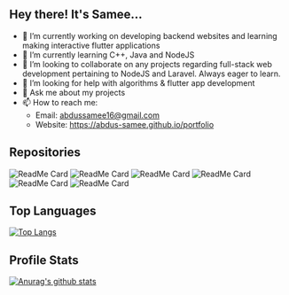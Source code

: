 ## Hey there! It's Samee...

- 🔭 I’m currently working on developing backend websites and learning making interactive flutter applications
- 🌱 I’m currently learning C++, Java and NodeJS
- 👯 I’m looking to collaborate on any projects regarding full-stack web development pertaining to NodeJS and Laravel. Always eager to learn.
- 🤔 I’m looking for help with algorithms & flutter app development
- 💬 Ask me about my projects
- 📫 How to reach me: 
     - Email: abdussamee16@gmail.com
     - Website: https://abdus-samee.github.io/portfolio
      
## Repositories
![ReadMe Card](https://github-readme-stats.vercel.app/api/pin/?username=Abdus-Samee&repo=portfolio&theme=dark)
![ReadMe Card](https://github-readme-stats.vercel.app/api/pin/?username=Abdus-Samee&repo=Wisey&theme=dark)
![ReadMe Card](https://github-readme-stats.vercel.app/api/pin/?username=Abdus-Samee&repo=ScreenShare&theme=dark)
![ReadMe Card](https://github-readme-stats.vercel.app/api/pin/?username=Abdus-Samee&repo=Laravel-Car-Warehouse&theme=dark)
![ReadMe Card](https://github-readme-stats.vercel.app/api/pin/?username=Abdus-Samee&repo=DX-Ball-Game&theme=dark)
![ReadMe Card](https://github-readme-stats.vercel.app/api/pin/?username=Abdus-Samee&repo=pronounce&theme=dark)

## Top Languages
[![Top Langs](https://github-readme-stats.vercel.app/api/top-langs/?username=Abdus-Samee&layout=compact&theme=dracula)](https://github.com/anuraghazra/github-readme-stats)

## Profile Stats
[![Anurag's github stats](https://github-readme-stats.vercel.app/api?username=Abdus-Samee&show_icons=true&theme=gruvbox)](https://github.com/anuraghazra/github-readme-stats)


